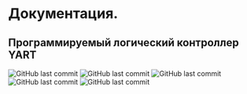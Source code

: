 # Документация.
## Программируемый логический контроллер YART
<img alt="GitHub last commit" src="https://img.shields.io/github/last-commit/Stepanov-Sergey/YART?style=for-the-badge&logo=appveyor"> <img alt="GitHub last commit" src="https://img.shields.io/badge/YouTube-FF0000?style=for-the-badge&logo=youtube&logoColor=white">
<img alt="GitHub last commit" src="https://img.shields.io/badge/GitHub-100000?style=for-the-badge&logo=github&logoColor=white">
<img alt="GitHub last commit" src="https://img.shields.io/badge/Facebook-1877F2?style=for-the-badge&logo=facebook&logoColor=white">
<img alt="GitHub last commit" src="https://img.shields.io/badge/Telegram-2CA5E0?style=for-the-badge&logo=telegram&logoColor=white">
